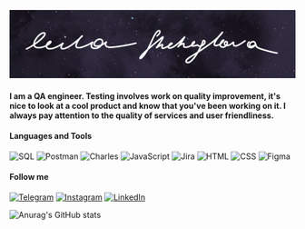 ![Header](https://github.com/LeilaShcheglova/LeilaShcheglova/blob/main/assets/Header.png)

#### I am a QA engineer. Testing involves work on quality improvement, it's nice to look at a cool product and know that you've been working on it. I always pay attention to the quality of services and user friendliness.

#### Languages and Tools
![SQL](https://img.shields.io/badge/-Sql-090909?style=for-the-badge&logo=mysql&logoColor=00648B)
![Postman](https://img.shields.io/badge/-Postman-ffffff?style=for-the-badge&logo=postman)
![Charles](https://img.shields.io/badge/-Charles_Proxy-E0FFFF?style=for-the-badge&logo=charles)
![JavaScript](https://img.shields.io/badge/-JavaScript-090909?style=for-the-badge&logo=javascript)
![Jira](https://img.shields.io/badge/-Jira-090909?style=for-the-badge&logo=Jira)
![HTML](https://img.shields.io/badge/-HTML-ffffff?style=for-the-badge&logo=html5)
![CSS](https://img.shields.io/badge/-CSS-1E90FF?style=for-the-badge&logo=CSS3)
![Figma](https://img.shields.io/badge/-Figma-FFFFFF?style=for-the-badge&logo=Figma)

#### Follow me
[![Telegram](https://img.shields.io/badge/-Telegram-090909?style=for-the-badge&logo=telegram)](https://t.me/leilash39)
[![Instagram](https://img.shields.io/badge/-Instagram-090909?style=for-the-badge&logo=Instagram)](https://www.instagram.com/shcheglova.leila.it)
[![LinkedIn](https://img.shields.io/badge/-LinkedIn-090909?style=for-the-badge&logo=Linkedin)](www.linkedin.com/in/leila-shcheglova-5b2007256)


![Anurag's GitHub stats](https://github-readme-stats.vercel.app/api?username=LeilaShcheglova&show_icons=true&theme=tokyonight)